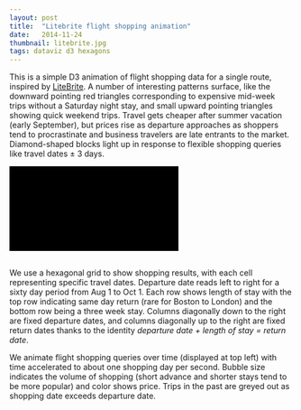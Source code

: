 ```yaml
---
layout: post
title:  "Litebrite flight shopping animation"
date:   2014-11-24
thumbnail: litebrite.jpg
tags: dataviz d3 hexagons
---
```


This is a simple D3 animation of flight shopping data for a single route,
inspired by [LiteBrite][litebrite].
A number of interesting patterns surface, like the downward pointing red triangles
corresponding to expensive mid-week trips without a Saturday night stay,
and small upward pointing triangles showing quick weekend trips.
Travel gets cheaper after summer vacation (early September),
but prices rise as departure approaches as shoppers tend to procrastinate and
business travelers are late entrants to the market.
Diamond-shaped blocks light up in response to flexible shopping queries like
travel dates &plusmn; 3 days.

[litebrite]: https://en.wikipedia.org/wiki/Lite-Brite

<!-- markdownlint-disable MD033 -->

<svg id='carpet'>
    <defs>
        <marker id="arrowHead" markerWidth="6" markerHeight="6" refx="6" refy="3"
                orient="auto">
            <path d="M0,0 L0,6 L6,3 L0,0" style="fill: #999;"></path>
        </marker>
    </defs>
</svg>

We use a hexagonal grid to show shopping results, with each cell
representing specific travel dates.
Departure date reads left to right for a sixty day period from Aug 1 to Oct 1.
Each row shows length of
stay with the top row indicating same day return (rare for Boston to London)
and the bottom row being a three week stay.
Columns diagonally down to the right are fixed departure dates,
and columns diagonally up to the right are fixed return dates
thanks to the identity *departure date + length of stay = return date*.

We animate flight shopping queries over time (displayed at top left)
with time accelerated to about one shopping day per second.
Bubble size indicates the volume of shopping
(short advance and shorter stays tend to be more popular)
and color shows price.
Trips in the past are greyed out as shopping date exceeds departure date.

<!-- markdownlint-disable MD011 MD018 MD037 -->

<style>
#carpet {
    background-color: black;
    margin-bottom: 1rem;
}
#carpet text {
  font-family: "Open Sans", "Helvetica Neue", Helvetica, Arial, sans-serif;
  font-size: 8pt;
  fill: #999;
  color: #999;
}
#carpet text.title { font-size: 12pt; }
.arrow {
    stroke: #999;
    marker-end: url(#arrowHead);
}
.hexagon path {
    stroke: #666;
    stroke-width: 1;
}
.hexagon.highlight-x path {
    fill: lightblue !important;
}
.hexagon.highlight-xs path {
    fill: lightgreen !important;
}
.hexagon.highlight-y path {
    fill: pink !important;
}
.hexagon.highlight-hex path {
    fill: yellow !important;
}
.label-x .weekend {
    font-weight: bold;
    }
.labels {
    text-anchor: end;
}
.labels .title-x, .labels .title-y {
    text-anchor: middle;
}
.key {
    text-anchor: middle;
}
</style>

<script src="http://d3js.org/d3.v3.min.js" charset="utf-8"></script>
<script src="/assets/js/colorlegend.js"></script>
<script>

function getParam(name) {
    name = name.replace(/[\[]/, "\\[").replace(/[\]]/, "\\]");
    var regex = new RegExp("[\\?&]" + name + "=([^&#]*)"),
        results = regex.exec(location.search);
    return results === null ? "" : decodeURIComponent(results[1].replace(/\+/g, " "));
}

var route = getParam('route') || 'BOS-LHR',
    ffwd = getParam('ffwd'),
    decay = getParam('decay') || 0.95;

d3.csv(`/assets/data/ticks-${route}.csv`, animate)

var width = 900, height = 400, radius=6;

var svg = d3.select('#carpet')
    .attr('width', width)
    .attr('height', height);

svg = svg
    .append('g')
    .attr('transform', 'translate(40, 110)');

svg.append('text')
    .attr('class', 'title')
    .attr('x', 250)
    .attr('y', -80)
    .text("Visual history of flight prices for " + route);

Date.prototype.addDays = function(days)
{
    var dat = new Date(this.valueOf());
    dat.setDate(dat.getDate() + days);
    return dat;
}

Date.prototype.toYMD = function() {
    return this.toISOString().slice(0,10);
}

var daysofweek = [ "Sunday", "Monday", "Tuesday", "Wednesday", "Thursday", "Friday", "Saturday" ];

function animate(error, ticks) {

    var startDate = new Date('2014/8/1'),
        days = 60;

    // make a grid and label it
    hexGrid(svg, 0, days, 0, 21, function(x,y) {
                return startDate.addDays(x).toYMD() + '/' + startDate.addDays(x+y).toYMD();
            });

    svg.selectAll('.label-x text')
        .datum(function(d) {
            return startDate.addDays(d);
        })
        .text(function(d) {
            var dow = d.getDay(), s = daysofweek[dow].slice(0,1);
            if (dow == 0) { s = (d.getMonth()+1) + '/' + d.getDate() + ' ' + s; }
            return s;
        })
        .classed('weekend', function(d) { return (d.getDay() + 1)%7 < 2; });

    svg.selectAll('.label-xs text')
        .datum(function(d) {
            return startDate.addDays(d);
        })
        .text(function(d) {
            var dow = d.getDay(), s = daysofweek[dow].slice(0,1);
            if (dow == 0) { s = (d.getMonth()+1) + '/' + d.getDate() + ' ' + s; }
            return s;
        })
        .classed('weekend', function(d) { return (d.getDay() + 1)%7 < 2; });

    var key = svg.append('g')
        .classed('key', true)
        .attr('transform', 'translate(-10,200)');
    key.append('path')
        .classed('arrow', true)
        .attr('d', 'M 8 70 l 64 0');
    key.append('text')
        .classed('key-label', true)
        .attr('transform', 'translate(40, 84)')
        .text('Same stay');
    key.append('path')
        .classed('arrow', true)
        .attr('d', 'M 44 7 l 32 56');
    key.append('text')
        .classed('key-label', true)
        .attr('transform', 'translate(68, 30) rotate(60)')
        .text('Same departure');
    key.append('path')
         .classed('arrow', true)
        .attr('d', 'M 36 7 l -32 56');
    key.append('text')
        .classed('key-label', true)
        .attr('transform', 'translate(12, 30) rotate(-60)')
        .text('Same return');

    var g = svg.append('g')
        .attr('transform', 'translate(50, -90)')
    g.append('text')
        .classed('labels', true)
        .attr('dx','-1em')
        .text('Search time:')
    g.append('text')
        .attr('id', 'search-time')
        .text('');

    // put empty circles in the grid
    var grid = d3.selectAll('.hexagon');
    grid
        .append('circle')
        .attr('r', 0)
        .style('opacity', 1)
        .style('fill', '#000');

    grid.each(function (d) {
            var dep = new Date(), ret = new Date();
            dep.setDate(dep.getDate() + d.x);
            ret.setDate(ret.getDate() + d.xs);

            d.departure = dep.toLocaleDateString();
            d.dep_dow = dep.getDay();
            d.return = ret.toLocaleDateString();
            d.ret_dow = ret.getDay();
        })
        .classed('depart-we', function(d) { return d.dep_dow == 0 || d.dep_dow == 6 })
        .classed('return-we', function(d) { return d.ret_dow == 0 || d.ret_dow == 6 });

    grid
        .append('svg:title')
        .text(function (d) {
            return d.key;
            /*
            return 'Depart ' + daysofweek[d.dep_dow] + ' ' + d.departure
                + ', return ' + daysofweek[d.ret_dow] + ' ' + d.return
                + ' (stay ' + d.y + ' nights)';
            */
        });

    ticks.forEach(function(d) { d.key = new Date(d.departure_odate).toYMD() + '/' + new Date(d.return_ddate).toYMD(); });

    if (ffwd) {
        var seconds = (new Date(ffwd)).getTime()/1000.;

        ffwd = 0;
        while (+ticks[ffwd].received < seconds) ffwd++;

    } else {
        ffwd = 0;
    }

    // accumulate history to a given point
    // scale count based on number of days of history by dividing by (1-decay^n)/(1-decay)
    var histdays = ffwd > 0 ? Math.max(1., (ticks[ffwd-1].received - ticks[0].received)/3600.) : 1,
        factor = (1-Math.pow(decay, histdays))/(1-decay),
        history = d3.nest()
        .key(function(d) { return d.key; })
        .rollup(function(ticks) { return { shops: ticks.length / factor, total: +ticks[ticks.length-1].total }})
        .entries(ticks.slice(0, ffwd));

    // bucket our data by period
    var period = d3.nest()
        .key(function(d) {
            // Bucket by hours
            return 3600. * Math.floor(d.received/(3600.));
        })
        .entries(ticks.slice(ffwd));

    var shopScale = d3.scale.sqrt()
        .domain([0, 1])
        .range([0, radius])
        .clamp(true)

    var sample = ticks
        .filter(function(d, i) { return ticks.length < 10000 ? true : (i % Math.round(ticks.length/10000) == 0) })
        .map(function(d) { return +d.total; });
    sample.sort(function(a,b) { return a - b });

    var minPrice = sample[Math.round(sample.length*0.01)],
        maxPrice = sample[Math.round(sample.length*0.90)],
        bounds = d3.scale.linear().domain([minPrice, maxPrice]).nice().domain()

    var priceColor_ = d3.scale.quantize()
        .domain([Math.log(bounds[0]), Math.log(bounds[1])])
        .range(["#a50026","#d73027","#f46d43","#fdae61","#fee08b","#ffffbf","#d9ef8b","#a6d96a","#66bd63","#1a9850","#006837"].reverse());

    function priceColor(p) {
        return priceColor_(Math.log(p))
    }

    // add a legend
    colorlegend(svg, priceColor_, "quantize",
                { title: "Recent price",
                  x: -10, y: -75,
                  boxWidth: 10, boxHeight: 6,
                  tickFormat: function(v) { return '$' + Math.round(Math.exp(v)) }
                });

    // for each period, update the grid
    var searchTimeFormat = d3.time.format('%a %b %-d, %-I%p'),
        lastSearchDay = null;

    function update(p, millis) {
        var tickmap = d3.map(),
            dt = new Date(0);

        dt.setUTCSeconds(+p.key);

        d3.select('#search-time').text(searchTimeFormat(dt));

        p.values.forEach(function(d){ tickmap.set(d.key, +d.total); });

        // merge in the new values
        grid.data()
            .map(function(d) {
                if (tickmap.has(d.key)) {
                    d.shops = d.hasOwnProperty('shops') ? (d.shops + 1) : 1;
                    d.total = tickmap.get(d.key);
                }
            });

        if (dt.toYMD() != lastSearchDay) {
            // daily rescale
            grid.data().map(function(d) {
                if (d.hasOwnProperty('shops') & !d.hasOwnProperty('past')) d.shops *= decay;
            })
            refreshgrid();
            grid.selectAll('circle')
                .filter(function(d) {
                    var past = (d.key.split('/')[0] <= lastSearchDay);
                    if (past) d.past = true;
                    return past;
                })
                .transition()
                .duration(millis*6)
                .style('opacity', 0.3);
            lastSearchDay = dt.toYMD();
        }

        // draw just the updated items
        grid.selectAll('circle')
            .filter(function(d) { return tickmap.has(d.key); })
            .transition()
            .duration(millis)
            .attr('r', 1.1*radius)
            .transition()
            .duration(millis)
            .style('fill', function(d) { return priceColor(d.total) })
            .attr('r', function(d) { return shopScale(d.shops) });
    }

    function initgrid(history) {
        var updatemap = d3.map();

        history.forEach(function(d) { updatemap.set(d.key, d.values); });

        // merge updates
        grid.data()
            .map(function(d) {
                if (updatemap.has(d.key)) {
                    var update = updatemap.get(d.key);
                    d.shops = update.shops;
                    d.total = update.total;
                }
            });
    }

    function refreshgrid() {
        shopScale.domain([0, d3.max(grid.data(), function(d) { return d.shops || 1 })]);

        grid.selectAll('circle')
            .filter(function(d) { return d.hasOwnProperty('shops') })
            .style('fill', function(d) { return priceColor(d.total) })
            .attr('r', function(d) { return shopScale(d.shops) });
    }

    var lastkey = null;
    function ticker() {
        var p;
        if (period.length > 0) {
            if (lastkey && +period[0].key > lastkey + 3600) {
                // insert an empty hour
                lastkey += 3600;
                p = { key: lastkey, values: []};

            } else {
                p = period.shift();
                lastkey = +p.key;
            }
            update(p, 250);
            setTimeout(ticker, 1000/12);
        }
    }

    initgrid(history)
    refreshgrid()
    ticker()
}

function hexGrid(svg, xmin, xmax, ymin, ymax, key) {

    var labels = svg.append('g')
        .attr('class', 'labels');

    labels.append('text')
        .classed('title-x', true)
        .attr('transform', 'translate(' + hexCenter((xmax+xmin)/2, -5, radius) + ')')
        .text('Departure date');

    labels.append('text')
        .classed('title-xs', true)
        .attr('transform', 'translate(' + hexCenter((xmax+xmin)/2, ymax+5, radius) + ')')
        .text('Return date');

    labels.append('text')
        .classed('title-y', true)
        .attr('transform', 'translate(' + hexCenter(-4, (ymax+ymin)/2, radius) + ') rotate(60)')
        .text('Length of stay');

    labels.selectAll('.label-x')
        .data(d3.range(xmin, xmax+1))
      .enter().append('g')
        .attr('class', 'label-x')
        .attr('transform', function(d) { return 'translate(' + hexCenter(d, -1, radius) + ') rotate(60)'; })
        .append('text')
        .attr('dy','0.3em')
        .text(function(d) { return d; });

    labels.selectAll('.label-xs')
        .data(d3.range(ymax + xmin, ymax + xmax+1))
      .enter().append('g')
        .attr('class', 'label-xs')
        .attr('transform', function(d) { return 'translate(' + hexCenter(d - ymax - 1, ymax + 1, radius) + ') rotate(-60)'; })
        .append('text')
        .attr('dy','0.3em')
        .text(function(d) { return d; });

    labels.selectAll('.label-y')
        .data(d3.range(ymin, ymax+1))
      .enter().append('g')
        .attr('class', 'label-y')
        .attr('transform', function(d) { return 'translate(' + hexCenter(-1, d, radius) + ')'; })
        .append('text')
        .attr('dy','0.3em')
        .text(function(d) { return d; });

    var data = hexGridData(xmin, xmax, ymin, ymax, key);

    var grid = svg.append('g')
        .attr('class', 'grid')
        .selectAll('.hexagon')
        .data(data, function(d) { return d.key; })
      .enter().append('g')
        .attr('transform', function(d) { return 'translate(' + hexCenter(d.x, d.y, radius) + ')';})
        .attr('class', 'hexagon')
        .on('mouseover', hexHighlight(true))
        .on('mouseout',  hexHighlight(false));
}

function hexGridData(xmin, xmax, ymin, ymax, key) {
    var grid = [];
    for (var x=xmin; x<=xmax; x++) {
        for (var y=ymin; y<=ymax; y++) {
            var p = {key: key(x,y), x: x, y: y, xs: x+y};
            grid.push(p);
        }
    }
    return grid;
}

function hexHighlight(enabled) {
  return function() {
    var hex = d3.select(this),
        p = hex.datum();
    hex.classed('highlight-hex', enabled);
    d3.selectAll('.hexagon')
        .filter(function(d) { return d.xs == p.xs; })
        .classed('highlight-xs', enabled);
    d3.selectAll('.hexagon')
        .filter(function(d) { return d.x == p.x; })
        .classed('highlight-x', enabled);
    d3.selectAll('.hexagon')
        .filter(function(d) { return d.y == p.y; })
        .classed('highlight-y', enabled);
 }
}

function hexCenter(x, y, r) {
    var cx = (2 * x + y) * r,
        cy = Math.sqrt(3) * y * r;
    return [cx, cy];
}

function hexPath(x, y, r) {
    var c = hexCenter(x, y, r),
        cx = c[0], cy = c[1],
        r1 = r * 2 / Math.sqrt(3),
        r2 = r / Math.sqrt(3);
    return 'M' + [cx,cy-r1] + ' L' + [cx+r,cy-r2] + ' L' + [cx+r,cy+r2] + ' L' + [cx,cy+r1] + ' L' + [cx-r,cy+r2] + ' L' + [cx-r,cy-r2] + ' Z';
}
</script>
